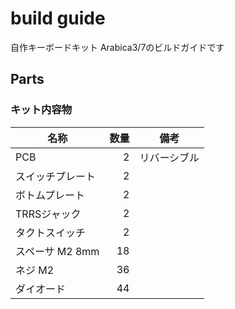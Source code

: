 # build guide
自作キーボードキット Arabica3/7のビルドガイドです

## Parts

### キット内容物

名称| 数量 | 備考 |
----|----:|----|
PCB |　2 | リバーシブル
スイッチプレート  | 2|
ボトムプレート   | 2|
TRRSジャック     |2|
タクトスイッチ    |2|
スペーサ M2 8mm   |18|
ネジ M2          |36|
ダイオード       |44|
